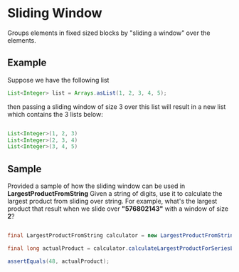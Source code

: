 # Sliding Window

Groups elements in fixed sized blocks by "sliding a window" over the elements.

## Example

Suppose we have the following list

```java
List<Integer> list = Arrays.asList(1, 2, 3, 4, 5);
```

then passing a sliding window of size 3 over this list will result in a new list which contains the 3 lists below:

```java

List<Integer>(1, 2, 3)
List<Integer>(2, 3, 4)
List<Integer>(3, 4, 5)
```


## Sample
Provided a sample of how the sliding window can be used in **LargestProductFromString** 
Given a string of digits, use it to calculate the largest product from sliding over string. 
For example, what's the largest product that result when we slide over **"576802143"** with a window of size **2**?

```java

final LargestProductFromString calculator = new LargestProductFromString("576802143");

final long actualProduct = calculator.calculateLargestProductForSeriesLength(2);

assertEquals(48, actualProduct);
```
